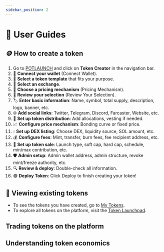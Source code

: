 ```yaml
---
sidebar_position: 2
---
```


# 📖 User Guides

## 🪙 How to create a token

1. Go to [POTLAUNCH](https://launch.potlock.io/) and click on **Token Creator** in the navigation bar.
2. 🦊 **Connect your wallet** (Connect Wallet).
3. 🧩 **Select a token template** that fits your purpose.
4. 🔄 **Select an exchange**.
5. 💸 **Choose a pricing mechanism** (Pricing Mechanism).
6. 📝 **Review your selection** (Review Your Selection).
7. 🏷️ **Enter basic information**: Name, symbol, total supply, description, logo, banner, etc.
8. 🌐 **Add social links**: Twitter, Telegram, Discord, Farcaster, Website, etc.
9. 🎁 **Set up token distribution**: Add allocations, vesting if needed.
10. 📈 **Configure price mechanism**: Bonding curve or fixed price.
11. 💧 **Set up DEX listing**: Choose DEX, liquidity source, SOL amount, etc.
12. 💰 **Configure fees**: Mint, transfer, burn fees, fee recipient address, etc.
13. 🚀 **Set up token sale**: Launch type, soft cap, hard cap, schedule, min/max contribution, etc.
14. 🛡️ **Admin setup**: Admin wallet address, admin structure, revoke mint/freeze authority, etc.
15. 🔍 **Review & deploy**: Double-check all information.
16. 🟢 **Deploy Token**: Click Deploy to finish creating your token!

## 👀 Viewing existing tokens

- To see the tokens you have created, go to [My Tokens](https://launch.potlock.io/my-tokens).
- To explore all tokens on the platform, visit the [Token Launchpad](https://launch.potlock.io).

## Trading tokens on the platform

## Understanding token economics
